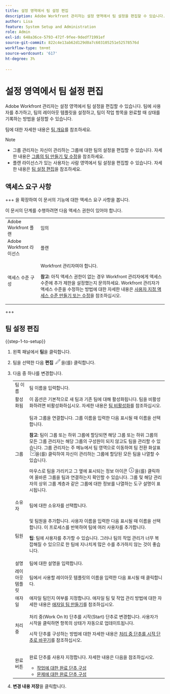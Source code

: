 ```yaml
---
title: 설정 영역에서 팀 설정 편집
description: Adobe Workfront 관리자는 설정 영역에서 팀 설정을 편집할 수 있습니다. 팀에 사용자를 추가하고, 팀의 레이아웃 템플릿을 설정하고, 팀이 작업 항목을 완료할 때 상태를 기록하는 방법을 설정할 수 있습니다.
author: Lisa
feature: System Setup and Administration
role: Admin
exl-id: 648a36ce-5793-472f-9fee-9dedf71991ef
source-git-commit: 822c4e13ab62d129d0a7c603105251e52578576d
workflow-type: tm+mt
source-wordcount: '617'
ht-degree: 3%

---
```


# 설정 영역에서 팀 설정 편집

Adobe Workfront 관리자는 설정 영역에서 팀 설정을 편집할 수 있습니다. 팀에 사용자를 추가하고, 팀의 레이아웃 템플릿을 설정하고, 팀이 작업 항목을 완료할 때 상태를 기록하는 방법을 설정할 수 있습니다.

팀에 대한 자세한 내용은 [팀 개요](../../../people-teams-and-groups/create-and-manage-teams/teams-overview.md)를 참조하세요.

>[!NOTE]
>
>* 그룹 관리자는 자신이 관리하는 그룹에 대한 팀의 설정을 편집할 수 있습니다. 자세한 내용은 [그룹의 팀 만들기 및 수정](../../../administration-and-setup/manage-groups/work-with-group-objects/create-and-modify-a-groups-teams.md)을 참조하세요.
>* 플랜 라이선스가 있는 사용자는 사람 영역에서 팀 설정을 편집할 수 있습니다. 자세한 내용은 [팀 설정 편집](../../../people-teams-and-groups/create-and-manage-teams/edit-team-settings.md)을 참조하세요.
>

## 액세스 요구 사항

+++ 을 확장하여 이 문서의 기능에 대한 액세스 요구 사항을 봅니다.

이 문서의 단계를 수행하려면 다음 액세스 권한이 있어야 합니다.

<table style="table-layout:auto"> 
 <col> 
 <col> 
 <tbody> 
  <tr> 
   <td role="rowheader">Adobe Workfront 플랜</td> 
   <td>임의</td> 
  </tr> 
  <tr> 
   <td role="rowheader">Adobe Workfront 라이선스</td> 
   <td>플랜</td> 
  </tr> 
  <tr> 
   <td role="rowheader">액세스 수준 구성</td> 
   <td> <p>Workfront 관리자여야 합니다.</p> <p><b>참고</b>: 아직 액세스 권한이 없는 경우 Workfront 관리자에게 액세스 수준에 추가 제한을 설정했는지 문의하세요. Workfront 관리자가 액세스 수준을 수정하는 방법에 대한 자세한 내용은 <a href="../../../administration-and-setup/add-users/configure-and-grant-access/create-modify-access-levels.md" class="MCXref xref">사용자 지정 액세스 수준 만들기 또는 수정</a>을 참조하십시오.</p> </td> 
  </tr> 
 </tbody> 
</table>

+++

## 팀 설정 편집

{{step-1-to-setup}}

1. 왼쪽 패널에서 **팀**&#x200B;을 클릭합니다.
1. 팀을 선택한 다음 **편집** ![](assets/edit-icon.png)을(를) 클릭합니다.

1. 다음 중 하나를 변경합니다.

   <table style="table-layout:auto"> 
    <col> 
    <col> 
    <tbody> 
     <tr> 
      <td role="rowheader">팀 이름</td> 
      <td>팀 이름을 입력합니다.</td> 
     </tr>
      <tr data-mc-conditions="QuicksilverOrClassic.Draft mode"> 
       <td role="rowheader">활성화됨 </td> 
       <td>이 옵션은 기본적으로 새 팀과 기존 팀에 대해 활성화됩니다. 팀을 비활성화하려면 비활성화하십시오. 자세한 내용은 <a href="../../../people-teams-and-groups/create-and-manage-teams/deactivate-a-team.md" class="MCXref xref">팀 비활성화</a>를 참조하십시오. </td> 
      </tr>
     <tr> 
      <td role="rowheader">그룹</td> 
      <td> <p>팀과 그룹을 연결합니다. 그룹 이름을 입력한 다음 표시될 때 이름을 선택합니다.</p> <p><b>참고</b>: 팀이 그룹 또는 하위 그룹에 할당되면 해당 그룹 또는 하위 그룹의 모든 그룹 관리자는 해당 그룹의 구성원이 되지 않고도 팀을 관리할 수 있습니다. 그룹 관리자는 주 메뉴에서 팀 영역으로 이동하여 팀 전환 화살표 <img src="assets/switch-team-icon.png" alt="팀 전환 아이콘">을(를) 클릭하여 자신이 관리하는 그룹에 할당된 모든 팀을 나열할 수 있습니다.</p> <p>마우스로 팀을 가리키고 그 옆에 표시되는 정보 아이콘 <img src="assets/info-icon.png">을(를) 클릭하여 올바른 그룹을 팀과 연결하는지 확인할 수 있습니다. 그룹 및 해당 관리자의 상위 그룹 계층과 같은 그룹에 대한 정보를 나열하는 도구 설명이 표시됩니다.</p> </td> 
     </tr> 
     <tr> 
      <td role="rowheader">소유자</td> 
      <td>팀에 대한 소유자를 선택합니다.</td> 
     </tr> 
     <tr> 
      <td role="rowheader">팀원</td> 
      <td> <p>및 팀원을 추가합니다. 사용자 이름을 입력한 다음 표시될 때 이름을 선택합니다. 이 프로세스를 반복하여 팀에 여러 사용자를 추가합니다.</p> 
      <p><b>팁</b>: 팀에 사용자를 추가할 수 있습니다. 그러나 팀의 작업 관리가 너무 복잡해질 수 있으므로 한 팀에 지나치게 많은 수를 추가하지 않는 것이 좋습니다.</p> </td> 
     </tr> 
     <tr> 
      <td role="rowheader">설명</td> 
      <td>팀에 대한 설명을 입력합니다.</td> 
     </tr> 
     <tr> 
      <td role="rowheader">레이아웃 템플릿</td> 
      <td> <p>팀에서 사용할 레이아웃 템플릿의 이름을 입력한 다음 표시될 때 클릭합니다.</p> </td> 
     </tr> 
     <tr> 
      <td role="rowheader">애자일</td> 
      <td>애자일 팀인지 여부를 지정합니다. 애자일 팀 및 작업 관리 방법에 대한 자세한 내용은 <a href="../../../agile/get-started-with-agile-in-workfront/create-an-agile-team.md" class="MCXref xref">애자일 팀 만들기</a>를 참조하십시오.</td> 
     </tr> 
     <tr data-mc-conditions=""> 
      <td role="rowheader">처리 중</td> 
      <td> <p>처리 중(Work On It) 단추를 시작(Start) 단추로 변경합니다. 사용자가 시작을 클릭하면 항목의 상태가 자동으로 업데이트됩니다.</p> <p>시작 단추를 구성하는 방법에 대한 자세한 내용은 <a href="../../../people-teams-and-groups/create-and-manage-teams/work-on-it-button-to-start-button.md" class="MCXref xref">처리 중 단추를 시작 단추로 바꾸기</a>를 참조하십시오.</p> </td> 
     </tr> 
     <tr> 
      <td role="rowheader">완료 버튼</td> 
      <td> <p>완료 단추를 사용자 지정합니다. 자세한 내용은 다음을 참조하십시오.</p> 
       <ul> 
        <li><a href="../../../people-teams-and-groups/create-and-manage-teams/configure-the-done-button-for-tasks.md" class="MCXref xref">작업에 대한 완료 단추 구성</a> </li> 
        <li><a href="../../../people-teams-and-groups/create-and-manage-teams/configure-the-done-button-for-issues.md" class="MCXref xref">문제에 대한 완료 단추 구성</a> </li> 
       </ul> </td> 
     </tr> 
    </tbody> 
   </table>

1. **변경 내용 저장**&#x200B;을 클릭합니다.
